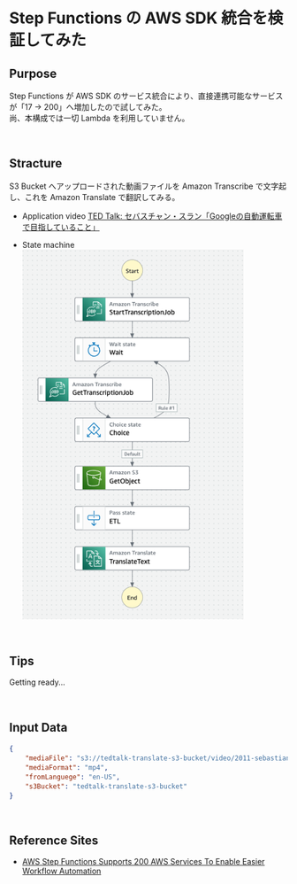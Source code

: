 # Step Functions の AWS SDK 統合を検証してみた

## Purpose

Step Functions が AWS SDK のサービス統合により、直接連携可能なサービスが「17 → 200」へ増加したので試してみた。  
尚、本構成では一切 Lambda を利用していません。

<br>

## Stracture

S3 Bucket へアップロードされた動画ファイルを Amazon Transcribe で文字起し、これを Amazon Translate で翻訳してみる。

- Application video
    [TED Talk: セバスチャン・スラン「Googleの自動運転車で目指していること」](https://www.ted.com/talks/sebastian_thrun_google_s_driverless_car?language=ja)

- State machine
    <img src="./images/state-machine.png" width=400>

<br>

## Tips

Getting ready...

<br>

## Input Data

```json
{
    "mediaFile": "s3://tedtalk-translate-s3-bucket/video/2011-sebastian-thrun-009-1200k.mp4",
    "mediaFormat": "mp4",
    "fromLanguege": "en-US",
    "s3Bucket": "tedtalk-translate-s3-bucket"
}
```

<br>

## Reference Sites

- [AWS Step Functions Supports 200 AWS Services To Enable Easier Workflow Automation](https://aws.amazon.com/jp/blogs/aws/now-aws-step-functions-supports-200-aws-services-to-enable-easier-workflow-automation/)